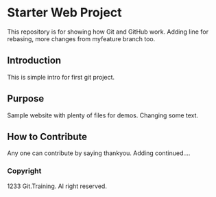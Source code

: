 # Starter Web Project

This repository is for showing how Git and GitHub work. Adding line for rebasing, more changes from myfeature branch too.


## Introduction
This is simple intro for first git project.
## Purpose

Sample website with plenty of files for demos. Changing some text.

## How to Contribute

Any one can contribute by saying thankyou. Adding continued....

### Copyright

1233 Git.Training. Al right reserved.